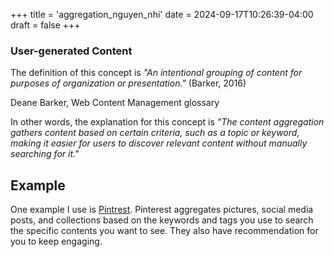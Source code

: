 +++
title = 'aggregation_nguyen_nhi'
date = 2024-09-17T10:26:39-04:00
draft = false
+++
### User-generated Content
The definition of this concept is *"An intentional grouping of content for purposes of organization or presentation."* (Barker, 2016)

Deane Barker, Web Content Management glossary

In other words, the explanation for this concept is *"The content aggregation gathers content based on certain criteria, such as a topic or keyword, making it easier for users to discover relevant content without manually searching for it."*

## Example
One example I use is [Pintrest](https://www.pinterest.com). Pinterest aggregates pictures, social media posts, and collections based on the keywords and tags you use to search the specific contents you want to see. They also have recommendation for you to keep engaging.